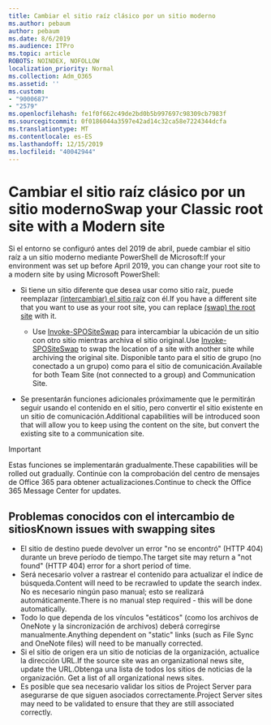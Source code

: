 ```yaml
---
title: Cambiar el sitio raíz clásico por un sitio moderno
ms.author: pebaum
author: pebaum
ms.date: 8/6/2019
ms.audience: ITPro
ms.topic: article
ROBOTS: NOINDEX, NOFOLLOW
localization_priority: Normal
ms.collection: Adm_O365
ms.assetid: ''
ms.custom:
- "9000687"
- "2579"
ms.openlocfilehash: fe1f0f662c49de2bd0b5b997697c98309cb7983f
ms.sourcegitcommit: 0f0186044a3597e42ad14c32ca58e7224344dcfa
ms.translationtype: MT
ms.contentlocale: es-ES
ms.lasthandoff: 12/15/2019
ms.locfileid: "40042944"
---
```

# <a name="swap-your-classic-root-site-with-a-modern-site"></a><span data-ttu-id="4cb90-102">Cambiar el sitio raíz clásico por un sitio moderno</span><span class="sxs-lookup"><span data-stu-id="4cb90-102">Swap your Classic root site with a Modern site</span></span>

<span data-ttu-id="4cb90-103">Si el entorno se configuró antes del 2019 de abril, puede cambiar el sitio raíz a un sitio moderno mediante PowerShell de Microsoft:</span><span class="sxs-lookup"><span data-stu-id="4cb90-103">If your environment was set up before April 2019, you can change your root site to a modern site by using Microsoft PowerShell:</span></span>

- <span data-ttu-id="4cb90-104">Si tiene un sitio diferente que desea usar como sitio raíz, puede reemplazar [(intercambiar) el sitio raíz](https://docs.microsoft.com/sharepoint/modern-root-site) con él.</span><span class="sxs-lookup"><span data-stu-id="4cb90-104">If you have a different site that you want to use as your root site, you can replace [(swap) the root site](https://docs.microsoft.com/sharepoint/modern-root-site) with it.</span></span> 
    - <span data-ttu-id="4cb90-105">Use [Invoke-SPOSiteSwap](https://docs.microsoft.com/powershell/module/sharepoint-online/invoke-spositeswap?view=sharepoint-ps) para intercambiar la ubicación de un sitio con otro sitio mientras archiva el sitio original.</span><span class="sxs-lookup"><span data-stu-id="4cb90-105">Use [Invoke-SPOSiteSwap](https://docs.microsoft.com/powershell/module/sharepoint-online/invoke-spositeswap?view=sharepoint-ps) to swap the location of a site with another site while archiving the original site.</span></span> <span data-ttu-id="4cb90-106">Disponible tanto para el sitio de grupo (no conectado a un grupo) como para el sitio de comunicación.</span><span class="sxs-lookup"><span data-stu-id="4cb90-106">Available for both Team Site (not connected to a group) and Communication Site.</span></span> 

- <span data-ttu-id="4cb90-107">Se presentarán funciones adicionales próximamente que le permitirán seguir usando el contenido en el sitio, pero convertir el sitio existente en un sitio de comunicación.</span><span class="sxs-lookup"><span data-stu-id="4cb90-107">Additional capabilities will be introduced soon that will allow you to keep using the content on the site, but convert the existing site to a communication site.</span></span> 
>[!Important]
><span data-ttu-id="4cb90-108">Estas funciones se implementarán gradualmente.</span><span class="sxs-lookup"><span data-stu-id="4cb90-108">These capabilities will be rolled out gradually.</span></span> <span data-ttu-id="4cb90-109">Continúe con la comprobación del centro de mensajes de Office 365 para obtener actualizaciones.</span><span class="sxs-lookup"><span data-stu-id="4cb90-109">Continue to check the Office 365 Message Center for updates.</span></span> 

## <a name="known-issues-with-swapping-sites"></a><span data-ttu-id="4cb90-110">Problemas conocidos con el intercambio de sitios</span><span class="sxs-lookup"><span data-stu-id="4cb90-110">Known issues with swapping sites</span></span>

- <span data-ttu-id="4cb90-111">El sitio de destino puede devolver un error "no se encontró" (HTTP 404) durante un breve período de tiempo.</span><span class="sxs-lookup"><span data-stu-id="4cb90-111">The target site may return a "not found" (HTTP 404) error for a short period of time.</span></span>
- <span data-ttu-id="4cb90-112">Será necesario volver a rastrear el contenido para actualizar el índice de búsqueda.</span><span class="sxs-lookup"><span data-stu-id="4cb90-112">Content will need to be recrawled to update the search index.</span></span> <span data-ttu-id="4cb90-113">No es necesario ningún paso manual; esto se realizará automáticamente.</span><span class="sxs-lookup"><span data-stu-id="4cb90-113">There is no manual step required - this will be done automatically.</span></span>
- <span data-ttu-id="4cb90-114">Todo lo que dependa de los vínculos "estáticos" (como los archivos de OneNote y la sincronización de archivos) deberá corregirse manualmente.</span><span class="sxs-lookup"><span data-stu-id="4cb90-114">Anything dependent on "static" links (such as File Sync and OneNote files) will need to be manually corrected.</span></span>
- <span data-ttu-id="4cb90-115">Si el sitio de origen era un sitio de noticias de la organización, actualice la dirección URL.</span><span class="sxs-lookup"><span data-stu-id="4cb90-115">If the source site was an organizational news site, update the URL.</span></span><span data-ttu-id="4cb90-116">Obtenga una lista de todos los sitios de noticias de la organización.</span><span class="sxs-lookup"><span data-stu-id="4cb90-116"> Get a list of all organizational news sites.</span></span>
- <span data-ttu-id="4cb90-117">Es posible que sea necesario validar los sitios de Project Server para asegurarse de que siguen asociados correctamente.</span><span class="sxs-lookup"><span data-stu-id="4cb90-117">Project Server sites may need to be validated to ensure that they are still associated correctly.</span></span>





